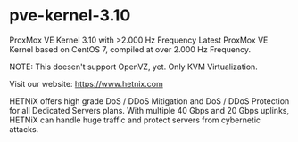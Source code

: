 # pve-kernel-3.10
ProxMox VE Kernel 3.10 with >2.000 Hz Frequency
Latest ProxMox VE Kernel based on CentOS 7, compiled at over 2.000 Hz Frequency.

NOTE: This doesen't support OpenVZ, yet. Only KVM Virtualization.

Visit our website: https://www.hetnix.com

HETNiX offers high grade DoS / DDoS Mitigation and DoS / DDoS Protection for all Dedicated Servers plans. With multiple 40 Gbps and 20 Gbps uplinks, HETNiX can handle huge traffic and protect servers from cybernetic attacks. 
	
